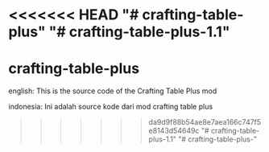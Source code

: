 <<<<<<< HEAD
"# crafting-table-plus" 
"# crafting-table-plus-1.1" 
=======
# crafting-table-plus

english: 
This is the source code of the Crafting Table Plus mod

indonesia:
Ini adalah source kode dari mod crafting table plus
>>>>>>> da9d9f88b54ae8e7aea166c747f5e8143d54649c
"# crafting-table-plus-1.1" 
"# crafting-table-plus-" 
